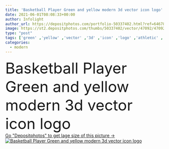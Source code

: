 ```yaml
---
title: 'Basketball Player Green and yellow modern 3d vector icon logo'
date: 2021-06-01T08:08:33+00:00
author: Infolight
author_url: https://depositphotos.com/portfolio-50337402.html?ref=64678756
image: https://st2.depositphotos.com/thumbs/50337402/vector/47092/470920870/api_thumb_450.jpg?forcejpeg=true
type: "post"
tags: ['green' ,'yellow' ,'vector' ,'3d' ,'icon' ,'logo' ,'athletic' ,'eps' ,'premium' ,'Basketball player' ,'team sport' ,'humanpictos' ,'sports and competition' ]
categories: 
  - modern
---
```

<div aling="center">
            <font size="60"> Basketball Player Green and yellow modern 3d vector icon logo</font>   
</div>
<div>
    <a href='https://st2.depositphotos.com/thumbs/50337402/vector/47092/470920870/api_thumb_450.jpg?forcejpeg=true?ref=64678756' target=_blank > Go "Depositphotos" to get lage size of this picture ->
        <img href='https://st2.depositphotos.com/thumbs/50337402/vector/47092/470920870/api_thumb_450.jpg?forcejpeg=true?ref=64678756' src='https://st2.depositphotos.com/50337402/47092/v/950/depositphotos_470920870-stock-illustration-basketball-player-green-yellow-modern.jpg?forcejpeg=true' alt='Basketball Player Green and yellow modern 3d vector icon logo' >
    </a>
</div>
